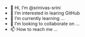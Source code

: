 - 👋 Hi, I’m @srinivas-srini
- 👀 I’m interested in learing GitHub
- 🌱 I’m currently learning ...
- 💞️ I’m looking to collaborate on ...
- 📫 How to reach me ...

<!---
srinivas-srini/srinivas-srini is a ✨ special ✨ repository because its `README.md` (this file) appears on your GitHub profile.
You can click the Preview link to take a look at your changes.
--->
